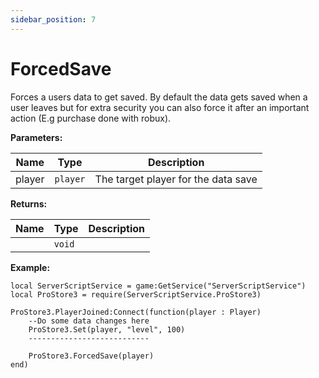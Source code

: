 ```yaml
---
sidebar_position: 7
---
```


# ForcedSave
Forces a users data to get saved. By default the data gets saved when a user leaves but for extra security you can also force it after an important action (E.g purchase done with robux).

**Parameters:**

| Name  |Type       |Description                         |
|-------|-----------|------------------------------------|
|player |``player`` |The target player for the data save |

**Returns:**

|Name |Type    |Description |
|-----|--------|------------|
|     |``void``|            |

**Example:**
```luau
local ServerScriptService = game:GetService("ServerScriptService")
local ProStore3 = require(ServerScriptService.ProStore3)

ProStore3.PlayerJoined:Connect(function(player : Player)
    --Do some data changes here
    ProStore3.Set(player, "level", 100)
    ---------------------------

    ProStore3.ForcedSave(player)
end)

```